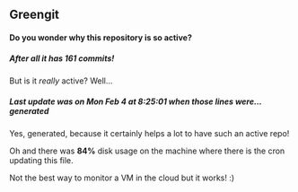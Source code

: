 ## Greengit

#### Do you wonder why this repository is so active?

##### After all it has 161 commits!

But is it *really* active? Well...

##### Last update was on Mon Feb 4 at 8:25:01 when those lines were... generated

Yes, generated, because it certainly helps a lot to have such an active repo!

Oh and there was **84%** disk usage on the machine
where there is the cron updating this file.

Not the best way to monitor a VM in the cloud but it works! :)
